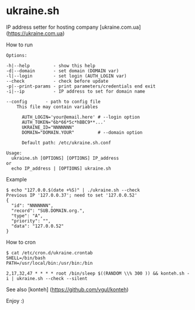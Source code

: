 
# ukraine.sh 
IP address setter for hosting company [ukraine.com.ua] (https://ukraine.com.ua)

How to run

    Options:

    -h|--help         - show this help
    -d|--domain       - set domain (DOMAIN var)
    -l|--login        - set login (AUTH_LOGIN var)
    --check           - check before update
    -p|--print-params - print parameters/credentials end exit
    -i|--ip           - IP address to set for domain name

    --config       - path to config file
        This file may contain variables

          AUTH_LOGIN='your@email.here' # --login option
          AUTH_TOKEN="6b*66*5c*hBBC9**...'
          UKRAINE_ID="NNNNNNN"
          DOMAIN="DOMAIN.YOUR"         # --domain option

          Default path: /etc/ukraine.sh.conf

    Usage:
      ukraine.sh [OPTIONS] [OPTIONS] IP_address
    or
      echo IP_address | [OPTIONS] ukraine.sh


Example

    $ echo "127.0.0.$(date +%S)" | ./ukraine.sh --check
    Previous IP '127.0.0.37'; need to set '127.0.0.52'
    {
      "id": "NNNNNNN",
      "record": "SUB.DOMAIN.org.",
      "type": "A",
      "priority": "",
      "data": "127.0.0.52"
    }


How to cron

    $ cat /etc/cron.d/ukraine.crontab
    SHELL=/bin/bash
    PATH=/usr/local/bin:/usr/bin:/bin

    2,17,32,47 * * * * root /bin/sleep $((RANDOM \\% 300 )) && konteh.sh -i | ukraine.sh --check --silent



See also [konteh] (https://github.com/vgul/konteh)

Enjoy :)
